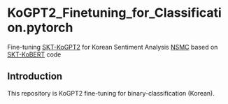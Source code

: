 # KoGPT2_Finetuning_for_Classification.pytorch

Fine-tuning [SKT-KoGPT2](https://github.com/SKT-AI/KoGPT2) for Korean Sentiment Analysis [NSMC](https://github.com/e9t/nsmc) based on [SKT-KoBERT](https://github.com/SKTBrain/KoBERT) code

## Introduction

This repository is KoGPT2 fine-tuning for binary-classification (Korean).  


